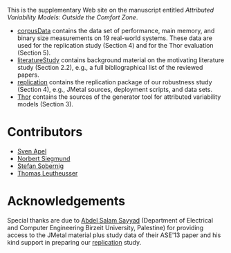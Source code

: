 This is the supplementary Web site on the manuscript entitled _Attributed Variability Models: Outside the Comfort Zone_.

* [corpusData](corpusData/) contains the data set of performance, main memory, and binary size measurements on 19 real-world systems. These data are used for the replication study (Section 4) and for the Thor evaluation (Section 5).
* [literatureStudy](literatureStudy/) contains background material on the motivating literature study (Section 2.2), e.g., a full bibliographical list of the reviewed papers.
* [replication](replication/) contains the replication package of our robustness study (Section 4), e.g., JMetal sources, deployment scripts, and data sets.
* [Thor](Thor/) contains the sources of the generator tool for attributed variability models (Section 3).

# Contributors
* [Sven Apel](http://www.infosun.fim.uni-passau.de/se/apel/)
* [Norbert Siegmund](https://www.uni-weimar.de/de/medien/professuren/intelligente-softwaresysteme/)
* [Stefan Sobernig](http://nm.wu.ac.at/en/sobernig)
* [Thomas Leutheusser]()

# Acknowledgements
Special thanks are due to [Abdel Salam Sayyad](http://www.birzeit.edu/en/faculty-staff/abdel-salam-sayyad) (Department of Electrical and Computer Engineering Birzeit University, Palestine) for providing access to the JMetal material plus study data of their ASE'13 paper and his kind support in preparing our [replication](replication/) study.
